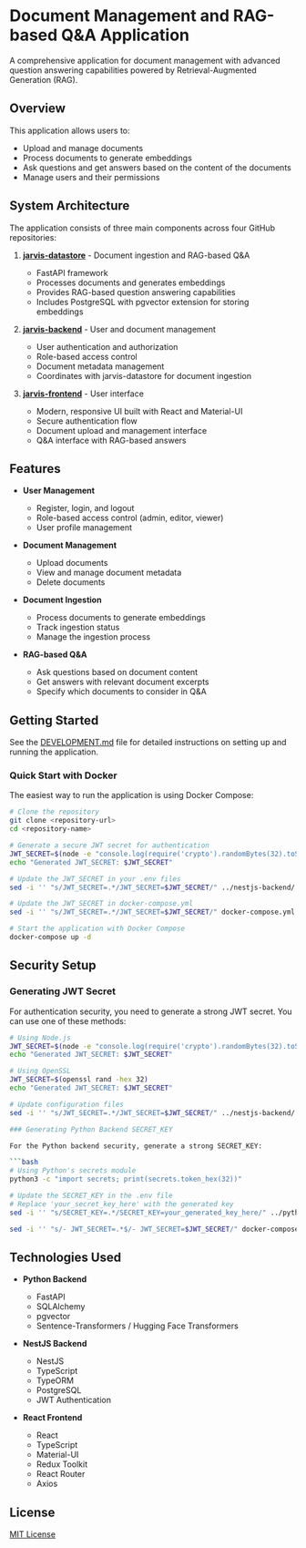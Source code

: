 # Document Management and RAG-based Q&A Application

A comprehensive application for document management with advanced question answering capabilities powered by Retrieval-Augmented Generation (RAG).

## Overview

This application allows users to:

- Upload and manage documents
- Process documents to generate embeddings
- Ask questions and get answers based on the content of the documents
- Manage users and their permissions

## System Architecture

The application consists of three main components across four GitHub repositories:

1. **[jarvis-datastore](https://github.com/raks07/jarvis-datastore)** - Document ingestion and RAG-based Q&A
   - FastAPI framework
   - Processes documents and generates embeddings
   - Provides RAG-based question answering capabilities
   - Includes PostgreSQL with pgvector extension for storing embeddings

2. **[jarvis-backend](https://github.com/raks07/jarvis-backend)** - User and document management
   - User authentication and authorization
   - Role-based access control
   - Document metadata management
   - Coordinates with jarvis-datastore for document ingestion

3. **[jarvis-frontend](https://github.com/raks07/jarvis-frontend)** - User interface
   - Modern, responsive UI built with React and Material-UI
   - Secure authentication flow
   - Document upload and management interface
   - Q&A interface with RAG-based answers

## Features

- **User Management**
  - Register, login, and logout
  - Role-based access control (admin, editor, viewer)
  - User profile management

- **Document Management**
  - Upload documents
  - View and manage document metadata
  - Delete documents

- **Document Ingestion**
  - Process documents to generate embeddings
  - Track ingestion status
  - Manage the ingestion process

- **RAG-based Q&A**
  - Ask questions based on document content
  - Get answers with relevant document excerpts
  - Specify which documents to consider in Q&A

## Getting Started

See the [DEVELOPMENT.md](./DEVELOPMENT.md) file for detailed instructions on setting up and running the application.

### Quick Start with Docker

The easiest way to run the application is using Docker Compose:

```bash
# Clone the repository
git clone <repository-url>
cd <repository-name>

# Generate a secure JWT secret for authentication
JWT_SECRET=$(node -e "console.log(require('crypto').randomBytes(32).toString('hex'))")
echo "Generated JWT_SECRET: $JWT_SECRET"

# Update the JWT_SECRET in your .env files
sed -i '' "s/JWT_SECRET=.*/JWT_SECRET=$JWT_SECRET/" ../nestjs-backend/.env

# Update the JWT_SECRET in docker-compose.yml
sed -i '' "s/JWT_SECRET=.*/JWT_SECRET=$JWT_SECRET/" docker-compose.yml

# Start the application with Docker Compose
docker-compose up -d
```

## Security Setup

### Generating JWT Secret

For authentication security, you need to generate a strong JWT secret. You can use one of these methods:

```bash
# Using Node.js
JWT_SECRET=$(node -e "console.log(require('crypto').randomBytes(32).toString('hex'))")
echo "Generated JWT_SECRET: $JWT_SECRET"

# Using OpenSSL
JWT_SECRET=$(openssl rand -hex 32)
echo "Generated JWT_SECRET: $JWT_SECRET"

# Update configuration files
sed -i '' "s/JWT_SECRET=.*/JWT_SECRET=$JWT_SECRET/" ../nestjs-backend/.env

### Generating Python Backend SECRET_KEY

For the Python backend security, generate a strong SECRET_KEY:

```bash
# Using Python's secrets module
python3 -c "import secrets; print(secrets.token_hex(32))"

# Update the SECRET_KEY in the .env file
# Replace 'your_secret_key_here' with the generated key
sed -i '' "s/SECRET_KEY=.*/SECRET_KEY=your_generated_key_here/" ../python-backend/.env

sed -i '' "s/- JWT_SECRET=.*$/- JWT_SECRET=$JWT_SECRET/" docker-compose.yml

```

## Technologies Used

- **Python Backend**
  - FastAPI
  - SQLAlchemy
  - pgvector
  - Sentence-Transformers / Hugging Face Transformers

- **NestJS Backend**
  - NestJS
  - TypeScript
  - TypeORM
  - PostgreSQL
  - JWT Authentication

- **React Frontend**
  - React
  - TypeScript
  - Material-UI
  - Redux Toolkit
  - React Router
  - Axios

## License

[MIT License](../LICENSE)
